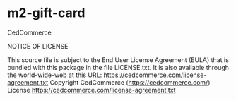 # m2-gift-card
 CedCommerce
 
  NOTICE OF LICENSE
 
  This source file is subject to the End User License Agreement (EULA)
  that is bundled with this package in the file LICENSE.txt.
  It is also available through the world-wide-web at this URL:
  https://cedcommerce.com/license-agreement.txt
  Copyright CedCommerce (https://cedcommerce.com/)
  License https://cedcommerce.com/license-agreement.txt